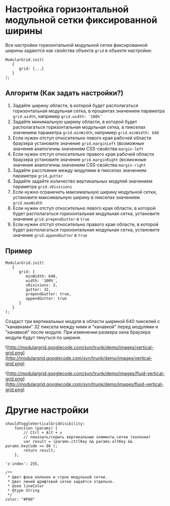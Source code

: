 # Настройка горизонтальной модульной сетки фиксированной ширины #
Все настройки горизонтальной модульной сетки фиксированной ширины задаются как свойства объекта `grid` в объекте настройки:
```
ModularGrid.init(
   {
      grid: {...}
   }
);
```

## Алгоритм (Как задать настройки?) ##
  1. Задайте ширину области, в которой будет располагаться горизонтальная модульная сетка, в процентах значением параметра `grid.width`, например `grid.width: '100%'`
  1. Задайте минимальную ширину области, в которой будет располагаться горизонтальная модульная сетка, в пикселах значением параметра `grid.minWidth`, например `grid.minWidth: 640`
  1. Если нужен отступ относительно левого края рабочей области браузера установите значение `grid.marginLeft` (возможные значения аналогичны значениям CSS-свойства `margin-left`
  1. Если нужен отступ относительно правого края рабочей области браузера установите значение `grid.marginRight` (возможные значения аналогичны значениям CSS-свойства `margin-right`
  1. Задайте расстояние между модулями в пикселах значением параметра `grid.gutter`
  1. Задайте задайте количество вертикальных модулей значением параметра `grid.vDivisions`
  1. Если нужно ограничить максимальную ширину модульной сетки, установите максимальную ширину в пикселах значением `grid.maxWidth`
  1. Если нужен отступ относительно левого края области, в которой будет располагаться горизонтальная модульная сетка, установите значение `grid.prependGutter` в `true`
  1. Если нужен отступ относительно правого края области, в которой будет располагаться горизонтальная модульная сетка, установите значение `grid.appendGutter` в `true`

## Пример ##
```
ModularGrid.init(
   {
      grid: {
         minWidth: 640,
         width: '100%',
         vDivisions: 3, 
         gutter: 32,
         prependGutter: true,
         appendGutter: true
      }
   }
);
```
Создаст три вертикальных модуля в области шириной 640 пикселей с "канавками" 32 пиксела между ними и "канавкой" перед модулями и "канавкой" после модуля. При изменении размера окна браузера модули будут тянуться по ширине.

![http://modulargrid.googlecode.com/svn/trunk/demo/images/vertical-grid.png](http://modulargrid.googlecode.com/svn/trunk/demo/images/vertical-grid.png)

![http://modulargrid.googlecode.com/svn/trunk/demo/images/fluid-vertical-grid.png](http://modulargrid.googlecode.com/svn/trunk/demo/images/fluid-vertical-grid.png)

# Другие настройки #
```
shouldToggleVerticalGridVisibility:
	function (params) {
		// Ctrl + Alt + v
		// показать/скрыть вертикальные элементы сетки (колонки)
		var result = (params.ctrlKey && params.altKey && params.keyCode == 86 );
		return result;
	},

'z-index': 255,

/**
 * Цвет фона колонок и строк модульной сетки.
 * Цвет линий шрифтовой сетки задаётся отдельно.
 * @see lineColor
 * @type String
 */
color: "#F00"
```